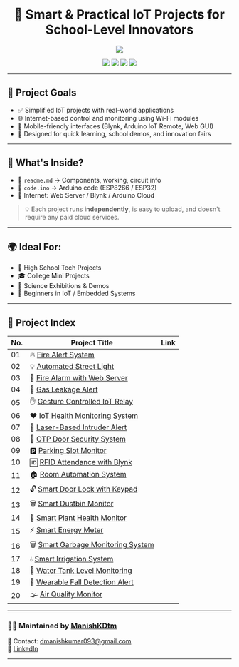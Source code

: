 <!-- Banner -->
<p align="center">

<!-- Title -->
<h1 align="center">📡 Smart & Practical IoT Projects for School-Level Innovators</h1>

<!-- Typing Animation -->
<p align="center">
  <img src="https://readme-typing-svg.herokuapp.com/?font=Fira+Code&size=24&pause=1000&color=00BFFF&width=800&lines=Internet-Connected+Projects+with+ESP8266+%26+ESP32;Wi-Fi+Enabled+Prototypes+for+Future+Engineers;Blynk+%7C+Web+Server+%7C+Arduino+IoT+Cloud" />
</p>

<!-- Status Badges -->
<p align="center">
  <img src="https://img.shields.io/badge/Platform-ESP8266%2FESP32-blue?style=for-the-badge&logo=espressif" />
  <img src="https://img.shields.io/badge/Language-C%2FC%2B%2B-orange?style=for-the-badge&logo=arduino" />
  <img src="https://img.shields.io/badge/Cloud-Blynk%2C%20WebServer%2C%20IoT%20Remote-green?style=for-the-badge&logo=cloudflare" />
  <img src="https://img.shields.io/github/last-commit/ManishKDtm/IOT_based_school-_level_projects?style=for-the-badge&color=brightgreen" />
</p>

---

## 🚀 Project Goals

- ✅ Simplified IoT projects with real-world applications  
- 🌐 Internet-based control and monitoring using Wi-Fi modules  
- 📱 Mobile-friendly interfaces (Blynk, Arduino IoT Remote, Web GUI)  
- 🧠 Designed for quick learning, school demos, and innovation fairs

---

## 📂 What's Inside?

- 🔧 `readme.md` → Components, working, circuit info  
- 🧠 `code.ino` → Arduino code (ESP8266 / ESP32)  
- 📶 Internet: Web Server / Blynk / Arduino Cloud  

> 💡 Each project runs **independently**, is easy to upload, and doesn't require any paid cloud services.

---

## 🌍 Ideal For:
- 🏫 High School Tech Projects  
- 🎓 College Mini Projects  
- 🧪 Science Exhibitions & Demos  
- 📡 Beginners in IoT / Embedded Systems  

---

## 📘 Project Index

| No. | Project Title | Link |
|-----|---------------|------|
| 01 | 🔥 [Fire Alert System](./fire-alert-system) |
| 02 | 💡 [Automated Street Light](./automated-street-light) |
| 03 | 🔦 [Fire Alarm with Web Server](./fire-alarm-with-webserver) |
| 04 | 🧪 [Gas Leakage Alert](./gas-leakage-alert) |
| 05 | ✋ [Gesture Controlled IoT Relay](./gesture-controlled-iot-relay) |
| 06 | ❤️ [IoT Health Monitoring System](./iot-health-monitoring-system) |
| 07 | 🚨 [Laser-Based Intruder Alert](./laser-intruder-alert) |
| 08 | 🔐 [OTP Door Security System](./otp-door-security-blynk) |
| 09 | 🅿️ [Parking Slot Monitor](./parking-slot-monitor) |
| 10 | 🆔 [RFID Attendance with Blynk](./rfid-attendance-blynk) |
| 11 | 🏠 [Room Automation System](./room-automation) |
| 12 | 🔓 [Smart Door Lock with Keypad](./smart-door-lock-keypad) |
| 13 | 🗑️ [Smart Dustbin Monitor](./smart-dustbin-monitor) |
| 14 | 🌿 [Smart Plant Health Monitor](./plant-health-monitor) |
| 15 | ⚡ [Smart Energy Meter](./smart-energy-meter) |
| 16 | 🗑️ [Smart Garbage Monitoring System](./smart-garbage-monitor) |
| 17 | 💧 [Smart Irrigation System](./smart-irrigation-system) |
| 18 | 🚰 [Water Tank Level Monitoring](./water-level-monitoring) |
| 19 | 👕 [Wearable Fall Detection Alert](./fall-detection-system) |
| 20 | 🌫️ [Air Quality Monitor](./air-quality-monitor) |

---

### 👨‍🔬 Maintained by [ManishKDtm](https://github.com/ManishKDtm)

📧 Contact: dmanishkumar093@gmail.com  
🔗 [LinkedIn](https://www.linkedin.com/in/manish-kd-23b91a254)

---
